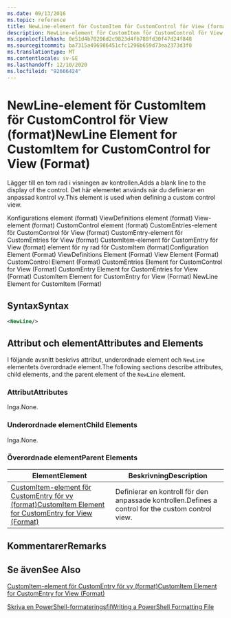 ```yaml
---
ms.date: 09/13/2016
ms.topic: reference
title: NewLine-element för CustomItem för CustomControl för View (format)
description: NewLine-element för CustomItem för CustomControl för View (format)
ms.openlocfilehash: 0e51d4b70206d2c9823d4fb788fd30f47d24f848
ms.sourcegitcommit: ba7315a496986451cfc1296b659d73ea2373d3f0
ms.translationtype: MT
ms.contentlocale: sv-SE
ms.lasthandoff: 12/10/2020
ms.locfileid: "92666424"
---
```

# <a name="newline-element-for-customitem-for-customcontrol-for-view-format"></a><span data-ttu-id="e10a3-103">NewLine-element för CustomItem för CustomControl för View (format)</span><span class="sxs-lookup"><span data-stu-id="e10a3-103">NewLine Element for CustomItem for CustomControl for View (Format)</span></span>

<span data-ttu-id="e10a3-104">Lägger till en tom rad i visningen av kontrollen.</span><span class="sxs-lookup"><span data-stu-id="e10a3-104">Adds a blank line to the display of the control.</span></span> <span data-ttu-id="e10a3-105">Det här elementet används när du definierar en anpassad kontrol vy.</span><span class="sxs-lookup"><span data-stu-id="e10a3-105">This element is used when defining a custom control view.</span></span>

<span data-ttu-id="e10a3-106">Konfigurations element (format) ViewDefinitions element (format) View-element (format) CustomControl element (format) CustomEntries-element för CustomControl för View (format) CustomEntry-element för CustomEntries för View (format) CustomItem-element för CustomEntry för View (format) element för ny rad för CustomItem (format)</span><span class="sxs-lookup"><span data-stu-id="e10a3-106">Configuration Element (Format) ViewDefinitions Element (Format) View Element (Format) CustomControl Element (Format) CustomEntries Element for CustomControl for View (Format) CustomEntry Element for CustomEntries for View (Format) CustomItem Element for CustomEntry for View (Format) NewLine Element for CustomItem (Format)</span></span>

## <a name="syntax"></a><span data-ttu-id="e10a3-107">Syntax</span><span class="sxs-lookup"><span data-stu-id="e10a3-107">Syntax</span></span>

```xml
<NewLine/>
```

## <a name="attributes-and-elements"></a><span data-ttu-id="e10a3-108">Attribut och element</span><span class="sxs-lookup"><span data-stu-id="e10a3-108">Attributes and Elements</span></span>

<span data-ttu-id="e10a3-109">I följande avsnitt beskrivs attribut, underordnade element och `NewLine` elementets överordnade element.</span><span class="sxs-lookup"><span data-stu-id="e10a3-109">The following sections describe attributes, child elements, and the parent element of the `NewLine` element.</span></span>

### <a name="attributes"></a><span data-ttu-id="e10a3-110">Attribut</span><span class="sxs-lookup"><span data-stu-id="e10a3-110">Attributes</span></span>

<span data-ttu-id="e10a3-111">Inga.</span><span class="sxs-lookup"><span data-stu-id="e10a3-111">None.</span></span>

### <a name="child-elements"></a><span data-ttu-id="e10a3-112">Underordnade element</span><span class="sxs-lookup"><span data-stu-id="e10a3-112">Child Elements</span></span>

<span data-ttu-id="e10a3-113">Inga.</span><span class="sxs-lookup"><span data-stu-id="e10a3-113">None.</span></span>

### <a name="parent-elements"></a><span data-ttu-id="e10a3-114">Överordnade element</span><span class="sxs-lookup"><span data-stu-id="e10a3-114">Parent Elements</span></span>

|<span data-ttu-id="e10a3-115">Element</span><span class="sxs-lookup"><span data-stu-id="e10a3-115">Element</span></span>|<span data-ttu-id="e10a3-116">Beskrivning</span><span class="sxs-lookup"><span data-stu-id="e10a3-116">Description</span></span>|
|-------------|-----------------|
|[<span data-ttu-id="e10a3-117">CustomItem-element för CustomEntry för vy (format)</span><span class="sxs-lookup"><span data-stu-id="e10a3-117">CustomItem Element for CustomEntry for View (Format)</span></span>](./customitem-element-for-customentry-for-customcontrol-for-view-format.md)|<span data-ttu-id="e10a3-118">Definierar en kontroll för den anpassade kontrollen.</span><span class="sxs-lookup"><span data-stu-id="e10a3-118">Defines a control for the custom control view.</span></span>|

## <a name="remarks"></a><span data-ttu-id="e10a3-119">Kommentarer</span><span class="sxs-lookup"><span data-stu-id="e10a3-119">Remarks</span></span>

## <a name="see-also"></a><span data-ttu-id="e10a3-120">Se även</span><span class="sxs-lookup"><span data-stu-id="e10a3-120">See Also</span></span>

[<span data-ttu-id="e10a3-121">CustomItem-element för CustomEntry för vy (format)</span><span class="sxs-lookup"><span data-stu-id="e10a3-121">CustomItem Element for CustomEntry for View (Format)</span></span>](./customitem-element-for-customentry-for-customcontrol-for-view-format.md)

[<span data-ttu-id="e10a3-122">Skriva en PowerShell-formateringsfil</span><span class="sxs-lookup"><span data-stu-id="e10a3-122">Writing a PowerShell Formatting File</span></span>](./writing-a-powershell-formatting-file.md)

